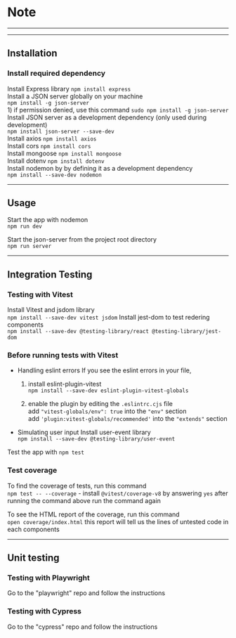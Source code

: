
# Note

---


---

## Installation

### Install required dependency
   Install Express library `npm install express`   
   Install a JSON server globally on your machine  
      `npm install -g json-server`  
        1) if permission denied, use this command `sudo npm install -g json-server`  
   Install JSON server as a development dependency (only used during development)  
      `npm install json-server --save-dev`  
   Install axios `npm install axios`  
   Install cors `npm install cors`  
   Install mongoose `npm install mongoose`  
   Install dotenv `npm install dotenv`  
   Install nodemon by by defining it as a development dependency  
      `npm install --save-dev nodemon`  

---

## Usage

Start the app with nodemon  
   `npm run dev`  

Start the json-server from the project root directory  
   `npm run server`

---

## Integration Testing

### Testing with Vitest
Install Vitest and jsdom library  
   `npm install --save-dev vitest jsdom`
Install jest-dom to test redering components  
   `npm install --save-dev @testing-library/react @testing-library/jest-dom`

   ### Before running tests with Vitest
   - Handling eslint errors
      If you see the eslint errors in your file,
      1. install eslint-plugin-vitest  
            `npm install --save-dev eslint-plugin-vitest-globals`

      2. enable the plugin by editing the `.eslintrc.cjs` file  
            add `"vitest-globals/env": true` into the `"env"` section  
            add `'plugin:vitest-globals/recommended'` into the `"extends"` section

   - Simulating user input
      Install user-event library  
      `npm install --save-dev @testing-library/user-event`

Test the app with `npm test`

### Test coverage
   To find the coverage of tests, run this command  
      `npm test -- --coverage`
      - install `@vitest/coverage-v8` by answering `yes` after running the command above
      run the command again

   To see the HTML report of the coverage, run this command  
   `open coverage/index.html`
   this report will tell us the lines of untested code in each components

---
## Unit testing

### Testing with Playwright
Go to the "playwright" repo and follow the instructions

### Testing with Cypress
Go to the "cypress" repo and follow the instructions